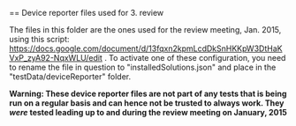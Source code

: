 == Device reporter files used for 3. review

The files in this folder are the ones used for the review meeting, Jan. 2015, using this script: https://docs.google.com/document/d/13fqxn2kpmLcdDkSnHKKpW3DtHaKVxP_zyA92-NqxWLU/edit . To activate one of these configuration, you need to rename the file in question to "installedSolutions.json" and place in the "testData/deviceReporter" folder.

**Warning: These device reporter files are not part of any tests that is being run on a regular basis and can hence not be trusted to always work. They _were_ tested leading up to and during the review meeting on January, 2015**
